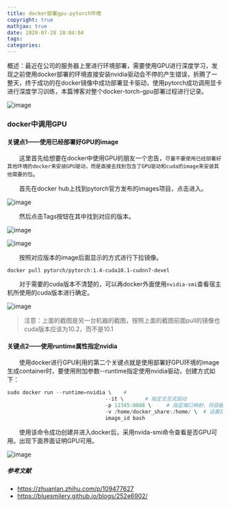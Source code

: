 ```yaml
---
title: docker部署gpu-pytorch环境
copyright: true
mathjax: true
date: 2020-07-28 18:04:04
tags:
categories:
---
```


概述：最近在公司的服务器上里进行环境部署，需要使用GPU进行深度学习，发现之前使用docker部署的环境直接安装nvidia驱动会不停的产生错误，折腾了一整天，终于成功的在docker镜像中成功部署显卡驱动，使用pytorch成功调用显卡进行深度学习训练，本篇博客对整个docker-torch-gpu部署过程进行记录。

![image](https://raw.githubusercontent.com/AnchoretY/images/master/blog/image.z4c2x3es1u.png)

<!--more-->

### docker中调用GPU

#### 关键点1——使用已经部署好GPU的image

&emsp;&emsp;这里首先给想要在docker中使用GPU的朋友一个忠告，`尽量不要使用已经部署好其他环境的docker来安装GPU驱动，而是直接去找到包含了GPU驱动和cuda的image来安装其他需要的包`。

&emsp;&emsp;首先在docker hub上找到pytorch官方发布的images项目，点击进入。

![image](https://raw.githubusercontent.com/AnchoretY/images/master/blog/image.53szuedr44r.png)

&emsp;&emsp;然后点击Tags按钮在其中找到对应的版本。

![image](https://raw.githubusercontent.com/AnchoretY/images/master/blog/image.3dgqnu9tord.png)

![image](https://raw.githubusercontent.com/AnchoretY/images/master/blog/image.k76pnql45a9.png)

&emsp;&emsp;按照对应版本的image后面显示的方式进行下拉镜像。

~~~shell
docker pull pytorch/pytorch:1.4-cuda10.1-cudnn7-devel
~~~

&emsp;&emsp;对于需要的cuda版本不清楚的，可以再docker外面使用`nvidia-smi`查看宿主机所使用的cuda版本进行确定。

![image](https://raw.githubusercontent.com/AnchoretY/images/master/blog/image.dolas5ip08q.png)

> 注意：上面的截图是另一台机器的截图，按照上面的截图前面pull的镜像也cuda版本应该为10.2，而不是10.1



#### 关键点2——使用runtime属性指定nvidia

&emsp;&emsp;使用docker进行GPU利用的第二个关键点就是使用部署好GPU环境的image生成container时，要使用附加参数--runtime指定使用nvidia驱动，创建方式如下：

~~~powershell
sudo docker run --runtime=nvidia \    # 
								--it \       # 指定交互式启动 
								-p 12345:8888 \  	# 指定端口映射，将容器内8888端口映射成外面可访问的12345端口
								-v /home/docker_share:/home/ \ 	# 设置目录映射，将container内的/home/映射到/home/docker_share
								image_id bash
~~~

&emsp;&emsp;使用该命令成功创建并进入docker后，采用nvida-smi命令查看是否GPU可用。出现下面界面证明GPU可用。

![image](https://raw.githubusercontent.com/AnchoretY/images/master/blog/image.x6u60dt9stm.png)



##### 参考文献

- https://zhuanlan.zhihu.com/p/109477627
- https://bluesmilery.github.io/blogs/252e6902/
